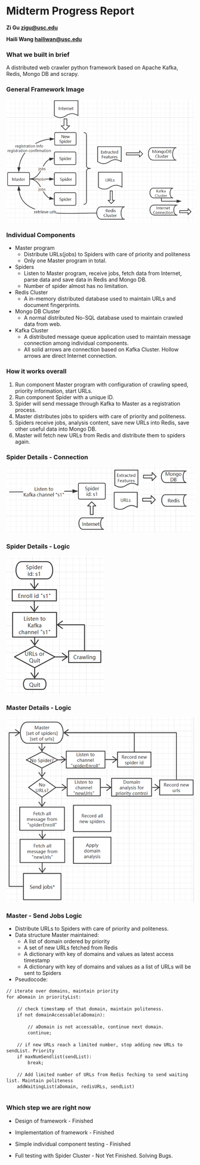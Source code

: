 # Midterm Progress Report

**Zi Gu  zigu@usc.edu**

**Haili Wang hailiwan@usc.edu**



### What we built in brief

A distributed web crawler python framework based on Apache Kafka, Redis, Mongo DB and scrapy.



### General Framework Image

![GeneralConnection](GeneralConnection.png)

### Individual Components 

- Master program
  - Distribute URLs(jobs) to Spiders with care of priority and politeness
  - Only one Master program in total.
- Spiders
  - Listen to Master program, receive jobs, fetch data from Internet, parse data and save data in Redis and Mongo DB.
  - Number of spider almost has no limitation.
- Redis Cluster
  - A in-memory distributed database used to maintain URLs and document fingerprints.
- Mongo DB Cluster
  - A normal distributed No-SQL database used to maintain crawled data from web.
- Kafka Cluster
  - A distributed message queue application used to maintain message connection among individual components.
  - All solid arrows are connection based on Kafka Cluster. Hollow arrows are direct Internet connection.



### How it works overall

1. Run component Master program with configuration of crawling speed, priority information, start URLs.
2. Run component Spider with a unique ID.
3. Spider will send message through Kafka to Master as a registration process.
4. Master distributes jobs to spiders with care of priority and politeness.
5. Spiders receive jobs, analysis content, save new URLs into Redis, save other useful data into Mongo DB.
6. Master will fetch new URLs from Redis and distribute them to spiders again.



### Spider Details - Connection

![SpiderConnection](SpiderConnection.png)

### Spider Details - Logic

![SpiderLogic](SpiderLogic.png)

### Master Details - Logic

![MasterLogic](MasterLogic.png)

### Master - Send Jobs Logic

- Distribute URLs to Spiders with care of priority and politeness.
- Data structure Master maintained:
  - A list of domain ordered by priority
  - A set of new URLs fetched from Redis
  - A dictionary with key of domains and values as latest access timestamp
  - A dictionary with key of domains and values as a list of URLs will be sent to Spiders
- Pseudocode:

```
// iterate over domains, maintain priority
for aDomain in priorityList:
	
	// check timestamp of that domain, maintain politeness.
	if not domainAccessable(aDomain):
	
		// aDomain is not accessable, continue next domain.
		continue;
		
	// if new URLs reach a limited number, stop adding new URLs to sendList. Priority
	if maxNumSendlist(sendList):
		break;
		
	// Add limited number of URLs from Redis feching to send waiting list. Maintain politeness
	addWaitingList(aDomain, redisURLs, sendList)
	

```



### Which step we are right now

- Design of framework - Finished

- Implementation of framework - Finished

- Simple individual component testing - Finished

- Full testing with Spider Cluster - Not Yet Finished. Solving Bugs.

  

  